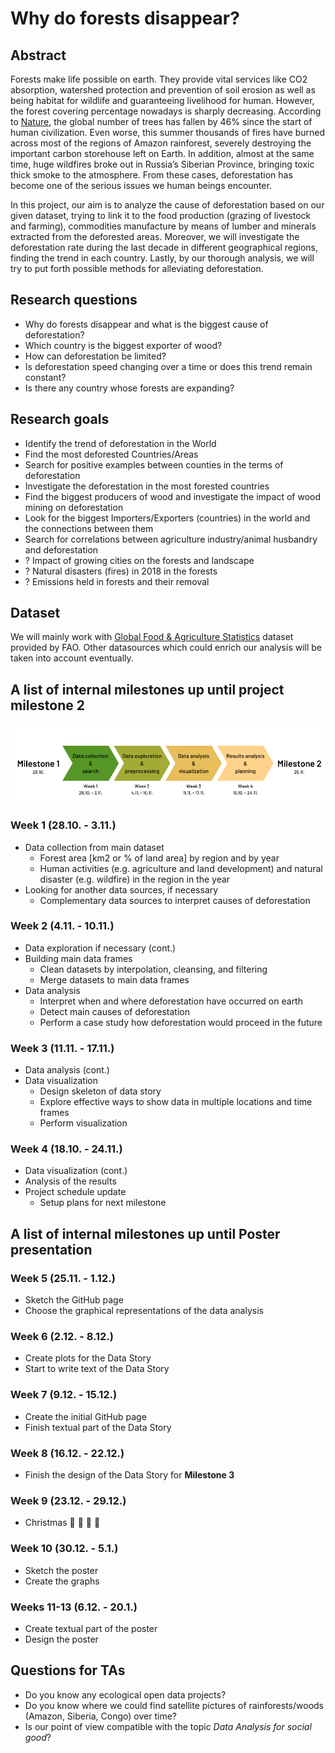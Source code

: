 # Why do forests disappear?

## Abstract
Forests make life possible on earth. They provide vital services like CO2 absorption, watershed protection and prevention of soil erosion as well as being habitat for wildlife and guaranteeing livelihood for human. However, the forest covering percentage nowadays is sharply decreasing. According to [Nature](https://www.nature.com/articles/nature14967), the global number of trees has fallen by 46% since the start of human civilization. Even worse, this summer thousands of fires have burned across most of the regions of Amazon rainforest, severely destroying the important carbon storehouse left on Earth. In addition, almost at the same time, huge wildfires broke out in Russia’s Siberian Province, bringing toxic thick smoke to the atmosphere. From these cases, deforestation has become one of the serious issues we human beings encounter.

In this project, our aim is to analyze the cause of deforestation based on our given dataset, trying to link it to the food production (grazing of livestock and farming), commodities manufacture by means of lumber and minerals extracted from the deforested areas. Moreover, we will investigate the deforestation rate during the last decade in different geographical regions, finding the trend in each country. Lastly, by our thorough analysis, we will try to put forth possible methods for alleviating deforestation.

## Research questions

- Why do forests disappear and what is the biggest cause of deforestation?
- Which country is the biggest exporter of wood?
- How can deforestation be limited?
- Is deforestation speed changing over a time or does this trend remain constant?
- Is there any country whose forests are expanding?

## Research goals

- Identify the trend of deforestation in the World
- Find the most deforested Countries/Areas
- Search for positive examples between counties in the terms of deforestation
- Investigate the deforestation in the most forested countries
- Find the biggest producers of wood and investigate the impact of wood mining on deforestation
- Look for the biggest Importers/Exporters (countries) in the world and the connections between them
- Search for correlations between agriculture industry/animal husbandry and deforestation
- ? Impact of growing cities on the forests and landscape
- ? Natural disasters (fires) in 2018 in the forests
- ? Emissions held in forests and their removal

## Dataset
We will mainly work with [Global Food & Agriculture Statistics](https://www.kaggle.com/unitednations/global-food-agriculture-statistics) dataset provided by FAO. Other datasources which could enrich our analysis will be taken into account eventually.

## A list of internal milestones up until project milestone 2

![Timeline of internal milestones](data/images/ada_milestones.png)

### Week 1 (28.10. - 3.11.)

- Data collection from main dataset
  - Forest area [km2 or % of land area] by region and by year
  - Human activities (e.g. agriculture and land development) and natural disaster (e.g. wildfire) in the region in the year
- Looking for another data sources, if necessary
  - Complementary data sources to interpret causes of deforestation

### Week 2 (4.11. - 10.11.)

- Data exploration if necessary (cont.)
- Building main data frames
  - Clean datasets by interpolation, cleansing, and filtering
  - Merge datasets to main data frames
- Data analysis
  - Interpret when and where deforestation have occurred on earth
  - Detect main causes of deforestation
  - Perform a case study how deforestation would proceed in the future

### Week 3 (11.11. - 17.11.)

- Data analysis (cont.)
- Data visualization
  - Design skeleton of data story
  - Explore effective ways to show data in multiple locations and time frames
  - Perform visualization

### Week 4 (18.10. - 24.11.)

- Data visualization (cont.)
- Analysis of the results
- Project schedule update
  - Setup plans for next milestone

## A list of internal milestones up until Poster presentation

### Week 5 (25.11. - 1.12.)

- Sketch the GitHub page
- Choose the graphical representations of the data analysis

### Week 6 (2.12. - 8.12.)

- Create plots for the Data Story
- Start to write text of the Data Story

### Week 7 (9.12. - 15.12.)

- Create the initial GitHub page
- Finish textual part of the Data Story

### Week 8 (16.12. - 22.12.)

- Finish the design of the Data Story for **Milestone 3**

### Week 9 (23.12. - 29.12.)

- Christmas :gift: :christmas_tree: :santa: :bell:

### Week 10 (30.12. - 5.1.)

- Sketch the poster
- Create the graphs

### Weeks 11-13 (6.12. - 20.1.)

- Create textual part of the poster
- Design the poster

## Questions for TAs

- Do you know any ecological open data projects?
- Do you know where we could find satellite pictures of rainforests/woods (Amazon, Siberia, Congo) over time?
- Is our point of view compatible with the topic *Data Analysis for social good*?
